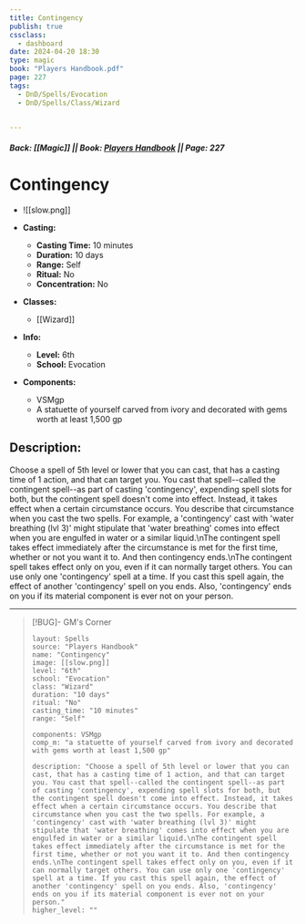 ```yaml
---
title: Contingency
publish: true
cssclass:
  - dashboard
date: 2024-04-20 18:30
type: magic
book: "Players Handbook.pdf"
page: 227
tags:
  - DnD/Spells/Evocation
  - DnD/Spells/Class/Wizard


---
```


##### Back: [[Magic]] || Book: [Players Handbook](https://drive.google.com/drive/folders/1O5bhpYizcIT5xxAoLOuzCRht_PVS7VSG?usp=sharing) || Page: 227

# Contingency
- ![[slow.png]]
- **Casting:**
    - **Casting Time:** 10 minutes
    - **Duration:** 10 days
    - **Range:** Self
    - **Ritual:** No
    - **Concentration:** No
- **Classes:**
    - [[Wizard]]

- **Info:**
    - **Level:** 6th
    - **School:** Evocation
- **Components:**
    - VSMgp
    - A statuette of yourself carved from ivory and decorated with gems worth at least 1,500 gp

## Description:
Choose a spell of 5th level or lower that you can cast, that has a casting time of 1 action, and that can target you. You cast that spell--called the contingent spell--as part of casting 'contingency', expending spell slots for both, but the contingent spell doesn't come into effect. Instead, it takes effect when a certain circumstance occurs. You describe that circumstance when you cast the two spells. For example, a 'contingency' cast with 'water breathing (lvl 3)' might stipulate that 'water breathing' comes into effect when you are engulfed in water or a similar liquid.\nThe contingent spell takes effect immediately after the circumstance is met for the first time, whether or not you want it to. And then contingency ends.\nThe contingent spell takes effect only on you, even if it can normally target others. You can use only one 'contingency' spell at a time. If you cast this spell again, the effect of another 'contingency' spell on you ends. Also, 'contingency' ends on you if its material component is ever not on your person.



---

> [!BUG]- GM's Corner
>
> ```statblock
> layout: Spells
> source: "Players Handbook"
> name: "Contingency"
> image: [[slow.png]]
> level: "6th"
> school: "Evocation"
> class: "Wizard"
> duration: "10 days"
> ritual: "No"
> casting_time: "10 minutes"
> range: "Self"
>
> components: VSMgp
> comp_m: "a statuette of yourself carved from ivory and decorated with gems worth at least 1,500 gp"
>
> description: "Choose a spell of 5th level or lower that you can cast, that has a casting time of 1 action, and that can target you. You cast that spell--called the contingent spell--as part of casting 'contingency', expending spell slots for both, but the contingent spell doesn't come into effect. Instead, it takes effect when a certain circumstance occurs. You describe that circumstance when you cast the two spells. For example, a 'contingency' cast with 'water breathing (lvl 3)' might stipulate that 'water breathing' comes into effect when you are engulfed in water or a similar liquid.\nThe contingent spell takes effect immediately after the circumstance is met for the first time, whether or not you want it to. And then contingency ends.\nThe contingent spell takes effect only on you, even if it can normally target others. You can use only one 'contingency' spell at a time. If you cast this spell again, the effect of another 'contingency' spell on you ends. Also, 'contingency' ends on you if its material component is ever not on your person."
> higher_level: ""
> ```
